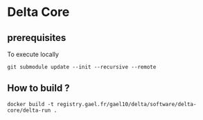 # Delta Core

## prerequisites

To execute locally
```
git submodule update --init --recursive --remote
```
## How to build ?

```
docker build -t registry.gael.fr/gael10/delta/software/delta-core/delta-run .
```